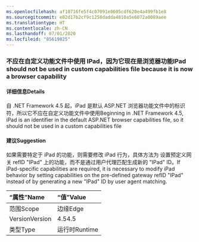 ```yaml
---
ms.openlocfilehash: af10716fe5f4c07091e8605cdf620e4a499fb1e8
ms.sourcegitcommit: e02d17b2cf9c1258dadda4810a5e6072a0089aee
ms.translationtype: HT
ms.contentlocale: zh-CN
ms.lasthandoff: 07/01/2020
ms.locfileid: "85619825"
---
```

### <a name="ipad-should-not-be-used-in-custom-capabilities-file-because-it-is-now-a-browser-capability"></a><span data-ttu-id="a3daa-101">不应在自定义功能文件中使用 IPad，因为它现在是浏览器功能</span><span class="sxs-lookup"><span data-stu-id="a3daa-101">IPad should not be used in custom capabilities file because it is now a browser capability</span></span>

#### <a name="details"></a><span data-ttu-id="a3daa-102">详细信息</span><span class="sxs-lookup"><span data-stu-id="a3daa-102">Details</span></span>

<span data-ttu-id="a3daa-103">自 .NET Framework 4.5 起，iPad 是默认 ASP.NET 浏览器功能文件中的标识符，所以它不应在自定义功能文件中使用</span><span class="sxs-lookup"><span data-stu-id="a3daa-103">Beginning in .NET Framework 4.5, iPad is an identifier in the default ASP.NET browser capabilities file, so it should not be used in a custom capabilities file</span></span>

#### <a name="suggestion"></a><span data-ttu-id="a3daa-104">建议</span><span class="sxs-lookup"><span data-stu-id="a3daa-104">Suggestion</span></span>

<span data-ttu-id="a3daa-105">如果需要特定于 iPad 的功能，则需要修改 iPad 行为，具体方法为 设置预定义网关 refID &quot;IPad&quot; 上的功能，而不是通过用户代理匹配生成新的 &quot;IPad&quot; ID。</span><span class="sxs-lookup"><span data-stu-id="a3daa-105">If iPad-specific capabilities are required, it is necessary to modify iPad behavior by setting capabilities on the pre-defined gateway refID &quot;IPad&quot; instead of by generating a new &quot;IPad&quot; ID by user agent matching.</span></span>

| <span data-ttu-id="a3daa-106">“属性”</span><span class="sxs-lookup"><span data-stu-id="a3daa-106">Name</span></span>    | <span data-ttu-id="a3daa-107">“值”</span><span class="sxs-lookup"><span data-stu-id="a3daa-107">Value</span></span>       |
|:--------|:------------|
| <span data-ttu-id="a3daa-108">范围</span><span class="sxs-lookup"><span data-stu-id="a3daa-108">Scope</span></span>   |<span data-ttu-id="a3daa-109">边缘</span><span class="sxs-lookup"><span data-stu-id="a3daa-109">Edge</span></span>|
|<span data-ttu-id="a3daa-110">Version</span><span class="sxs-lookup"><span data-stu-id="a3daa-110">Version</span></span>|<span data-ttu-id="a3daa-111">4.5</span><span class="sxs-lookup"><span data-stu-id="a3daa-111">4.5</span></span>|
|<span data-ttu-id="a3daa-112">类型</span><span class="sxs-lookup"><span data-stu-id="a3daa-112">Type</span></span>|<span data-ttu-id="a3daa-113">运行时</span><span class="sxs-lookup"><span data-stu-id="a3daa-113">Runtime</span></span>|

